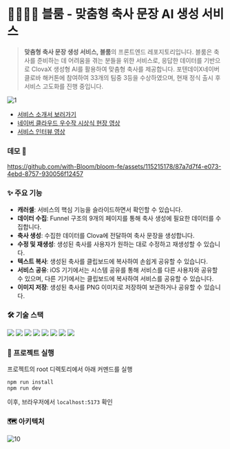 # 👰‍♀️🤵‍♂️ 블룸 - 맞춤형 축사 문장 AI 생성 서비스
> **맞춤형 축사 문장 생성 서비스, 블룸**의 프론트엔드 레포지토리입니다.
블룸은 축사를 준비하는 데 어려움을 겪는 분들을 위한 서비스로, 응답한 데이터를 기반으로 ClovaX 생성형 AI를 활용하여 맞춤형 축사를 제공합니다.
포텐데이X네이버 클로바 해커톤에 참여하여 33개의 팀중 3등을 수상하였으며, 현재 정식 출시 후 서비스 고도화를 진행 중입니다.


![1](https://github.com/with-Bloom/bloom-react/assets/115215178/179b30d1-9cb4-457e-947a-24a9741cf085)


- [서비스 소개서 보러가기](https://carnation-bull-bb6.notion.site/Bloom-5741b3ae9c734ddfbb2f0a0c701e8fb6)
- [네이버 클라우드 우수작 시상식 현장 영상](https://www.youtube.com/watch?v=XPyCf9NS-rk)
- [서비스 인터뷰 영상](https://www.youtube.com/watch?v=9o1gq_I531s)

### 데모 🎥

https://github.com/with-Bloom/bloom-fe/assets/115215178/87a7d7f4-e073-4ebd-8757-930056f12457

### ✨ 주요 기능
- **캐러셀**: 서비스의 핵심 기능을 슬라이드하면서 확인할 수 있습니다.
- **데이터 수집**: Funnel 구조의 9개의 페이지를 통해 축사 생성에 필요한 데이터를 수집합니다.
- **축사 생성**: 수집한 데이터를 Clova에 전달하여 축사 문장을 생성합니다.
- **수정 및 재생성**: 생성된 축사를 사용자가 원하는 대로 수정하고 재생성할 수 있습니다.
- **텍스트 복사**: 생성된 축사를 클립보드에 복사하여 손쉽게 공유할 수 있습니다.
- **서비스 공유**: iOS 기기에서는 시스템 공유를 통해 서비스를 다른 사용자와 공유할 수 있으며, 다른 기기에서는 클립보드에 복사하여 서비스를 공유할 수 있습니다.
- **이미지 저장**: 생성된 축사를 PNG 이미지로 저장하여 보관하거나 공유할 수 있습니다.

### 🛠️ 기술 스택
<div>
<img src="https://img.shields.io/badge/React-30343E?style=for-the-badge&logo=React&logoColor=61DAFB"/>
<img src="https://img.shields.io/badge/TypeScript-30343E?style=for-the-badge&logo=typescript&logoColor=3178C6"/>
<img src="https://img.shields.io/badge/Tailwind-30343E?style=for-the-badge&logo=TailwindCSS&logoColor=06B6D4">
<img src="https://img.shields.io/badge/ESlint-30343E?style=for-the-badge&logo=eslint&logoColor=4B32C3">
<img src="https://img.shields.io/badge/Prettier-30343E?style=for-the-badge&logo=prettier&logoColor=F7B93E">
<img src="https://img.shields.io/badge/Vite-30343E?style=for-the-badge&logo=vite&logoColor=646CFF">
<img src="https://img.shields.io/badge/Axios-30343E?style=for-the-badge&logo=axios&logoColor=5A29E4">
<img src="https://img.shields.io/badge/Netlify-30343E?style=for-the-badge&logo=netlify&logoColor=00C7B7">
</div>

### 🔎 프로젝트 실행
프로젝트의 root 디렉토리에서 아래 커멘드를 실행
```shell
npm run install
npm run dev
```
이후, 브라우저에서 `localhost:5173` 확인

### 🗺️ 아키텍처
![10](https://github.com/with-Bloom/bloom-react/assets/115215178/6461c4f5-19d8-4869-a2e4-5e26fcbd45cb)

